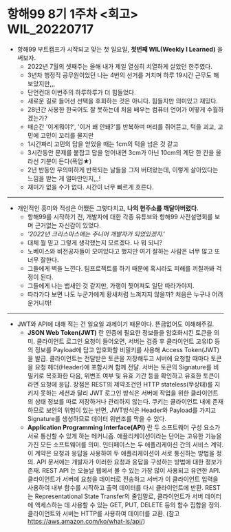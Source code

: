 # 항해99 8기 1주차 <회고> WIL_20220717 #
* 항해99 부트캠프가 시작되고 맞는 첫 일요일, **첫번째 WIL(Weekly I Learned)** 을 써보자.
  * 2022년 7월의 셋째주는 올해 내가 제일 열심히 치열하게 살았던 한주였다.
  * 3년차 행정직 공무원이었던 나는 4번의 선거를 거치며 하루 19시간 근무도 해보았지만,,,
  * 단언컨대 이번주의 하루하루가 더 힘들었다.
  * 새로운 길로 들어선 선택을 후회하는 것은 아니다. 힘들지만 의미있고 재밌다.
  * 28년간 사용한 한국어도 잘 못하는데 처음 배우는 컴퓨터 언어가 어떻게 수월하겠는가?
  * 매순간 '이게뭐야?', '이거 왜 안돼?'를 반복하며 머리를 쥐어뜯고, 턱을 괴고, 고민에 고민이 꼬리를 물지만
  * 1시간짜리 고민의 답을 얻었을 때는 1cm의 턱을 넘은 것 같고
  * 3시간동안 문제를 붙잡고 답을 얻어내면 3cm가 아닌 10cm의 계단 한 칸을 올라선 기분이 든다(폭업★)
  * 2년 반동안 무의미하게 반복되는 날들을 그저 버텨왔는데, 이렇게 살아있다는 느낌을 받는 게 얼마만인지,,,!
  * 재미가 없을 수가 없다. 시간이 너무 빠르게 흐른다.
----------------------------------------------------------------------------------------------------
* 개인적인 흥미와 적성은 어쨌든 그렇다치고, **나의 현주소를 깨달아버렸다.**
  * 항해99를 시작하기 전, 개발자에 대한 각종 유튜브와 항해99 사전설명회를 보며 근거없는 자신감이 있었다.
  * *'2022년 크리스마스에는 주니어 개발자가 되었있겠지.'*
  * 대체 뭘 믿고 그렇게 생각했는지 모르겠다. 나 뭐 되니?
  * 노베이스와 비전공자들이 모여있다고 했지만 여기 잘하는 사람은 너무 많고 또 너무 잘한다. 
  * 그들에게 벽을 느낀다. 팀프로젝트를 하기 때문에 혹시라도 피해를 끼칠까봐 걱정이 된다.
  * 그들에게 나는 뱁새인 것 같지만, 가랭이 찢어져도 일단 따라가야지.
  * 따라가다 보면 나도 누군가에게 황새처럼 느껴지지 않을까? 처음은 누구나 어려운거니까!
----------------------------------------------------------------------------------------------------
* JWT와 API에 대해 적는 건 일요일 과제이기 때문이다. 뜬금없어도 이해해주길.
  * **JSON Web Token(JWT)** 란 인증에 필요한 정보들을 암호화시킨 토큰을 의미. 클라이언트 로그인 요청이 들어오면, 서버는 검증 후 클라이언트 고유ID 등의 정보를 Payload에 담고 암호화할 비밀키를 사용해 Access Token(JWT)을 발급. 클라이언트는 전달받은 토큰을 저장해두고 서버에 요청할 때마다 토큰을 요청 헤더(Header)에 포함시켜 함께 전달. 서버는 토큰의 Signature를 비밀키로 복호화한 다음, 위변조 여부 및 유효 기간 등을 확인하고 유효한 토큰이라면 요청에 응답. 
장점은 REST의 제약조건인 HTTP stateless(무상태)를 지키지 못하는 세션과 달리 JWT 로그인 방식은 서버에 작업을 위한 클라이언트의 상태 정보를 따로 저장하거나 관리하지 않는다.
쿠키는 클라이언트 내에 존재하므로 보안의 위험이 있는 반면, JWT방식은 Header와 Payload를 가지고 Signature를 생성하므로 데이터 위변조를 막을 수 있다.
  * **Application Programming Interface(API)** 란 두 소프트웨어 구성 요소가 서로 통신할 수 있게 하는 메커니즘. 애플리케이션이라는 단어는 고유한 기능을 가진 모든 소프트웨어를 의미. 인터페이스는 두 애플리케이션 간의 서비스 계약. 이 계약은 요청과 응답을 사용하여 두 애플리케이션이 서로 통신하는 방법을 정의. API 문서에는 개발자가 이러한 요청과 응답을 구성하는 방법에 대한 정보가 존재. REST API 는 오늘날 웹에서 볼 수 있는 가장 많이 사용되고 유연한 API. 클라이언트가 서버에 요청을 데이터로 전송하고 서버가 이 클라이언트 입력을 사용하여 내부 함수를 시작하고 출력 데이터를 다시 클라이언트에 반환. REST는 Representational State Transfer의 줄임말로, 클라이언트가 서버 데이터에 액세스하는 데 사용할 수 있는 GET, PUT, DELETE 등의 함수 집합을 정의. 클라이언트와 서버는 HTTP를 사용하여 데이터를 교환. (참고 https://aws.amazon.com/ko/what-is/api/)

